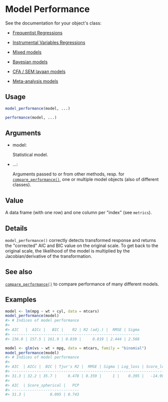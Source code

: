 # Model Performance

See the documentation for your object's class:

- [Frequentist
  Regressions](https://easystats.github.io/performance/reference/model_performance.lm.md)

- [Instrumental Variables
  Regressions](https://easystats.github.io/performance/reference/model_performance.ivreg.md)

- [Mixed
  models](https://easystats.github.io/performance/reference/model_performance.merMod.md)

- [Bayesian
  models](https://easystats.github.io/performance/reference/model_performance.stanreg.md)

- [CFA / SEM lavaan
  models](https://easystats.github.io/performance/reference/model_performance.lavaan.md)

- [Meta-analysis
  models](https://easystats.github.io/performance/reference/model_performance.rma.md)

## Usage

``` r
model_performance(model, ...)

performance(model, ...)
```

## Arguments

- model:

  Statistical model.

- ...:

  Arguments passed to or from other methods, resp. for
  [`compare_performance()`](https://easystats.github.io/performance/reference/compare_performance.md),
  one or multiple model objects (also of different classes).

## Value

A data frame (with one row) and one column per "index" (see `metrics`).

## Details

`model_performance()` correctly detects transformed response and returns
the "corrected" AIC and BIC value on the original scale. To get back to
the original scale, the likelihood of the model is multiplied by the
Jacobian/derivative of the transformation.

## See also

[`compare_performance()`](https://easystats.github.io/performance/reference/compare_performance.md)
to compare performance of many different models.

## Examples

``` r
model <- lm(mpg ~ wt + cyl, data = mtcars)
model_performance(model)
#> # Indices of model performance
#> 
#> AIC   |  AICc |   BIC |    R2 | R2 (adj.) |  RMSE | Sigma
#> ---------------------------------------------------------
#> 156.0 | 157.5 | 161.9 | 0.830 |     0.819 | 2.444 | 2.568

model <- glm(vs ~ wt + mpg, data = mtcars, family = "binomial")
model_performance(model)
#> # Indices of model performance
#> 
#> AIC  | AICc |  BIC | Tjur's R2 |  RMSE | Sigma | Log_loss | Score_log
#> ---------------------------------------------------------------------
#> 31.3 | 32.2 | 35.7 |     0.478 | 0.359 |     1 |    0.395 |   -14.903
#> 
#> AIC  | Score_spherical |   PCP
#> ------------------------------
#> 31.3 |           0.095 | 0.743
```
